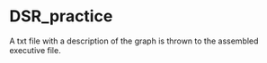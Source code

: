 # DSR_practice

A txt file with a description of the graph is thrown to the assembled executive file.
